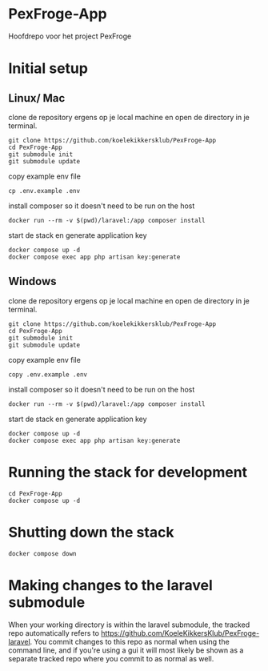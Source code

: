 # PexFroge-App
Hoofdrepo voor het project PexFroge

# Initial setup

## Linux/ Mac
clone de repository ergens op je local machine en open de directory in je terminal.
```
git clone https://github.com/koelekikkersklub/PexFroge-App
cd PexFroge-App
git submodule init
git submodule update
```

copy example env file
```
cp .env.example .env
```


install composer so it doesn't need to be run on the host
```
docker run --rm -v $(pwd)/laravel:/app composer install
```

start de stack en generate application key
```
docker compose up -d
docker compose exec app php artisan key:generate
```
## Windows

clone de repository ergens op je local machine en open de directory in je terminal.
```
git clone https://github.com/koelekikkersklub/PexFroge-App
cd PexFroge-App
git submodule init
git submodule update
```

copy example env file
```
copy .env.example .env
```

install composer so it doesn't need to be run on the host
```
docker run --rm -v $(pwd)/laravel:/app composer install
```

start de stack en generate application key
```
docker compose up -d
docker compose exec app php artisan key:generate
```


# Running the stack for development
```
cd PexFroge-App
docker compose up -d
```

# Shutting down the stack
```
docker compose down
```

# Making changes to the laravel submodule
When your working directory is within the laravel submodule, the tracked repo automatically refers to https://github.com/KoeleKikkersKlub/PexFroge-laravel.
You commit changes to this repo as normal when using the command line, and if you're using a gui it will most likely be shown as a separate tracked repo where you commit to as normal as well.
